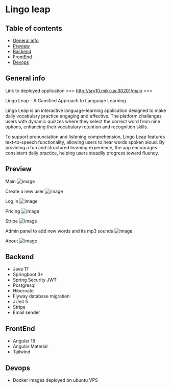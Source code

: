 # Lingo leap

## Table of contents
* [General info](#general-info)
* [Preview](#preview)
* [Backend](#backend)
* [FrontEnd](#frontend)
* [Devops](#devops)


## General info

Link to deployed application >>> http://srv10.mikr.us:30201/main <<<

Lingo Leap – A Gamified Approach to Language Learning

Lingo Leap is an interactive language-learning application designed to make daily vocabulary practice engaging and effective. The platform challenges users with dynamic quizzes where they select the correct word from nine options, enhancing their vocabulary retention and recognition skills.

To support pronunciation and listening comprehension, Lingo Leap features text-to-speech functionality, allowing users to hear words spoken aloud. By providing a fun and structured learning experience, the app encourages consistent daily practice, helping users steadily progress toward fluency.

## Preview

Main
![image](https://github.com/user-attachments/assets/99e40b95-077f-4e5e-958f-5aca3bb113bd)

Create a new user
![image](https://github.com/user-attachments/assets/4aca8fa9-fcf0-470c-a2a7-ed7be52266bc)

Log in
![image](https://github.com/user-attachments/assets/b7e8f968-9e5a-4e7f-ad54-96fc374b89cf)

Pricing
![image](https://github.com/user-attachments/assets/382009ea-de79-4f19-b41e-537273b4ee2e)

Stripe
![image](https://github.com/user-attachments/assets/3efa9f91-98da-4117-9afe-0d0c5c10c270)

Admin panel to add new words and its mp3 sounds
![image](https://github.com/user-attachments/assets/9cfc6891-32e1-49aa-b8b9-fc21dc99de65)

About
![image](https://github.com/user-attachments/assets/191fbfdb-1bf5-4c60-9f8d-83a3661b6cb3)

## Backend
- Java 17
- Springboot 3+
- Spring Security JWT
- Postgresql
- Hibernate
- Flyway database migration
- JUnit 5
- Stripe
- Email sender

## FrontEnd
- Angular 18
- Angular Material
- Tailwind
  
## Devops
- Docker images deployed on ubuntu VPS

